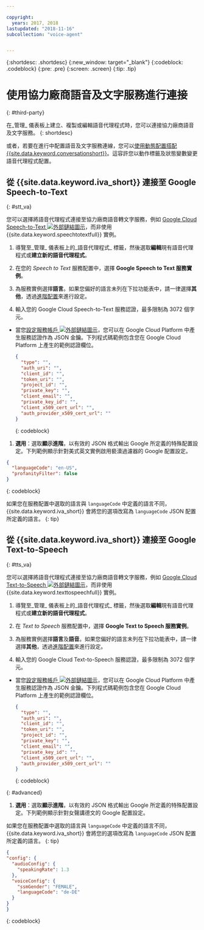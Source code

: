 ```yaml
---

copyright:
  years: 2017, 2018
lastupdated: "2018-11-16"
subcollection: "voice-agent"


---
```


{:shortdesc: .shortdesc}
{:new_window: target="_blank"}
{:codeblock: .codeblock}
{:pre: .pre}
{:screen: .screen}
{:tip: .tip}


# 使用協力廠商語音及文字服務進行連接
{: #third-party}

在_管理_ 儀表板上建立、複製或編輯語音代理程式時，您可以連接協力廠商語音及文字服務。
{: shortdesc}

或者，若要在進行中配置語音及文字服務連線，您可以[使用動態配置搭配 {{site.data.keyword.conversationshort}}](/docs/services/voice-agent?topic=voice-agent-dynamic-donfig)。這容許您以動作標籤及狀態變數變更語音代理程式配置。

## 從 {{site.data.keyword.iva_short}} 連接至 Google Speech-to-Text
{: #stt_va}

您可以選擇將語音代理程式連接至協力廠商語音轉文字服務，例如 [Google Cloud Speech-to-Text ![外部鏈結圖示](../../icons/launch-glyph.svg "外部鏈結圖示")](https://cloud.google.com/speech-to-text/)，而非使用 {{site.data.keyword.speechtotextfull}} 實例。

1. 導覽至_管理_ 儀表板上的_語音代理程式_ 標籤，然後選取**編輯**現有語音代理程式或**建立新的語音代理程式**。

1. 在您的 _Speech to Text_ 服務配置中，選擇 **Google Speech to Text 服務實例**。

1. 為服務實例選擇**語言**。如果您偏好的語言未列在下拉功能表中，請一律選擇**其他**，透過[進階配置](/docs/services/voice-agent?topic=voice-agent-third-party#advanced)來進行設定。

1. 輸入您的 Google Cloud Speech-to-Text 服務認證，最多限制為 3072 個字元。
  * 當您[設定服務帳戶 ![外部鏈結圖示](../../icons/launch-glyph.svg "外部鏈結圖示")](https://cloud.google.com/video-intelligence/docs/common/auth#set_up_a_service_account)，您可以在 Google Cloud Platform 中產生服務認證作為 JSON 金鑰。下列程式碼範例包含您在 Google Cloud Platform 上產生的範例認證欄位。

    ```json
    {
      "type": "",
      "auth_uri": "",
      "client_id": "",
      "token_uri": "",
      "project_id": "",
      "private_key": "",
      "client_email": "",
      "private_key_id": "",
      "client_x509_cert_url": "",
      "auth_provider_x509_cert_url": ""
    }
    ```
    {: codeblock}

1. **選用**：選取**顯示進階**，以有效的 JSON 格式輸出 Google 所定義的特殊配置設定。下列範例顯示針對美式英文實例啟用褻瀆過濾器的 Google 配置設定。
  ```json
  {
    "languageCode": "en-US",
    "profanityFilter": false
  }
  ```
  {: codeblock}

  如果您在服務配置中選取的語言與 `languageCode` 中定義的語言不同，{{site.data.keyword.iva_short}} 會將您的選項改寫為 `languageCode` JSON 配置所定義的語言。
  {: tip}

## 從 {{site.data.keyword.iva_short}} 連接至 Google Text-to-Speech
{: #tts_va}

您可以選擇將語音代理程式連接至協力廠商語音轉文字服務，例如 [Google Cloud Text-to-Speech ![外部鏈結圖示](../../icons/launch-glyph.svg "外部鏈結圖示")](https://cloud.google.com/text-to-speech/)，而非使用 {{site.data.keyword.texttospeechfull}} 實例。

1. 導覽至_管理_ 儀表板上的_語音代理程式_ 標籤，然後選取**編輯**現有語音代理程式或**建立新的語音代理程式**。

1. 在 _Text to Speech_ 服務配置中，選擇 **Google Text to Speech 服務實例**。

1. 為服務實例選擇**語言**及**語音**。如果您偏好的語言未列在下拉功能表中，請一律選擇**其他**，透過[進階配置](/docs/services/voice-agent?topic=voice-agent-third-party#advanced)來進行設定。

1. 輸入您的 Google Cloud Text-to-Speech 服務認證，最多限制為 3072 個字元。
  * 當您[設定服務帳戶 ![外部鏈結圖示](../../icons/launch-glyph.svg "外部鏈結圖示")](https://cloud.google.com/video-intelligence/docs/common/auth#set_up_a_service_account)，您可以在 Google Cloud Platform 中產生服務認證作為 JSON 金鑰。下列程式碼範例包含您在 Google Cloud Platform 上產生的範例認證欄位。

    ```json
    {
      "type": "",
      "auth_uri": "",
      "client_id": "",
      "token_uri": "",
      "project_id": "",
      "private_key": "",
      "client_email": "",
      "private_key_id": "",
      "client_x509_cert_url": "",
      "auth_provider_x509_cert_url": ""
    }
    ```
    {: codeblock}

{: #advanced}
1. **選用**：選取**顯示進階**，以有效的 JSON 格式輸出 Google 所定義的特殊配置設定。下列範例顯示針對女聲講德文的 Google 配置設定。

  如果您在服務配置中選取的語言與 `languageCode` 中定義的語言不同，{{site.data.keyword.iva_short}} 會將您的選項改寫為 `languageCode` JSON 配置所定義的語言。
  {: tip}

  ```json
  {
  "config": {
    "audioConfig": {
      "speakingRate": 1.3
    },
    "voiceConfig": {
      "ssmGender": "FEMALE",
      "languageCode": "de-DE"
    }
  }
  }
  ```
  {: codeblock}
